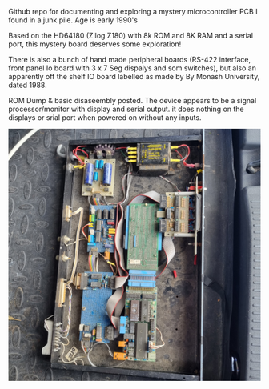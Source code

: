 Github repo for documenting and exploring a mystery microcontroller PCB I found in a junk pile. Age is early 1990's

Based on the HD64180 (Zilog Z180) with 8k ROM and 8K RAM and a serial port, this mystery board deserves some exploration!

There is also a bunch of hand made peripheral boards (RS-422 interface, front panel Io board with 3 x 7 Seg dispalys and som switches), but also an apparently off the shelf IO board labelled as made by By Monash University, dated 1988.

ROM Dump & basic disaseembly posted. The device appears to be a signal processor/monitor with display and serial output. it does nothing on the displays or srial port when powered on without any inputs.

![Device Image](https://github.com/1971Merlin/CS-64180/blob/main/20220821_105245.jpg)
